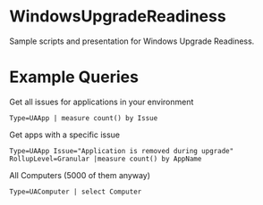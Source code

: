 # WindowsUpgradeReadiness
Sample scripts and presentation for Windows  Upgrade Readiness.

# Example Queries
Get all issues for applications in your environment
```
Type=UAApp | measure count() by Issue
```

Get apps with a specific issue
```
Type=UAApp Issue="Application is removed during upgrade" RollupLevel=Granular |measure count() by AppName
```

All Computers (5000 of them anyway)
```
Type=UAComputer | select Computer
```
